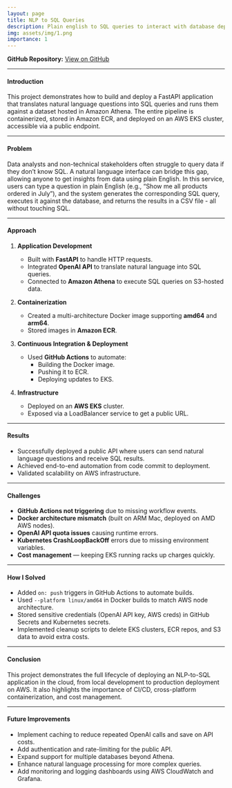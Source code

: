 ```yaml
---
layout: page
title: NLP to SQL Queries
description: Plain english to SQL queries to interact with database deployed on AWS using EKS.
img: assets/img/1.png
importance: 1
---
```


**GitHub Repository:** [View on GitHub](https://github.com/itsAshna/nlp-to-sql-queries)

---

#### Introduction

This project demonstrates how to build and deploy a FastAPI application that translates natural language questions into SQL queries and runs them against a dataset hosted in Amazon Athena. The entire pipeline is containerized, stored in Amazon ECR, and deployed on an AWS EKS cluster, accessible via a public endpoint.

---

#### Problem

Data analysts and non-technical stakeholders often struggle to query data if they don’t know SQL. A natural language interface can bridge this gap, allowing anyone to get insights from data using plain English.
In this service, users can type a question in plain English (e.g., “Show me all products ordered in July”), and the system generates the corresponding SQL query, executes it against the database, and returns the results in a CSV file - all without touching SQL.

---

#### Approach

1. **Application Development**
   - Built with **FastAPI** to handle HTTP requests.
   - Integrated **OpenAI API** to translate natural language into SQL queries.
   - Connected to **Amazon Athena** to execute SQL queries on S3-hosted data.

2. **Containerization**
   - Created a multi-architecture Docker image supporting **amd64** and **arm64**.
   - Stored images in **Amazon ECR**.

3. **Continuous Integration & Deployment**
   - Used **GitHub Actions** to automate:
     - Building the Docker image.
     - Pushing it to ECR.
     - Deploying updates to EKS.

4. **Infrastructure**
   - Deployed on an **AWS EKS** cluster.
   - Exposed via a LoadBalancer service to get a public URL.

---

#### Results

- Successfully deployed a public API where users can send natural language questions and receive SQL results.
- Achieved end-to-end automation from code commit to deployment.
- Validated scalability on AWS infrastructure.

---

#### Challenges

- **GitHub Actions not triggering** due to missing workflow events.
- **Docker architecture mismatch** (built on ARM Mac, deployed on AMD AWS nodes).
- **OpenAI API quota issues** causing runtime errors.
- **Kubernetes CrashLoopBackOff** errors due to missing environment variables.
- **Cost management** — keeping EKS running racks up charges quickly.

---

#### How I Solved

- Added `on: push` triggers in GitHub Actions to automate builds.
- Used `--platform linux/amd64` in Docker builds to match AWS node architecture.
- Stored sensitive credentials (OpenAI API key, AWS creds) in GitHub Secrets and Kubernetes secrets.
- Implemented cleanup scripts to delete EKS clusters, ECR repos, and S3 data to avoid extra costs.

---

#### Conclusion

This project demonstrates the full lifecycle of deploying an NLP-to-SQL application in the cloud, from local development to production deployment on AWS. It also highlights the importance of CI/CD, cross-platform containerization, and cost management.

---

#### Future Improvements

- Implement caching to reduce repeated OpenAI calls and save on API costs.
- Add authentication and rate-limiting for the public API.
- Expand support for multiple databases beyond Athena.
- Enhance natural language processing for more complex queries.
- Add monitoring and logging dashboards using AWS CloudWatch and Grafana.

